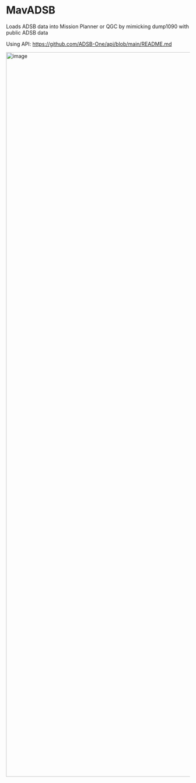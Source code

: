 # MavADSB
Loads ADSB data into Mission Planner or QGC by mimicking dump1090 with public ADSB data

Using API: https://github.com/ADSB-One/api/blob/main/README.md

<img width="1981" alt="image" src="https://github.com/MohammadAdib/MavADSB/assets/1324144/ab41b9a4-4089-432f-9c21-eccb24e692de">
